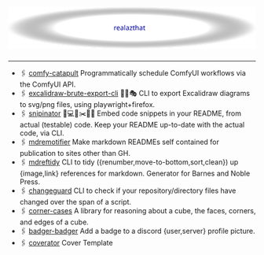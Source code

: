 <!--

WARNING: This file is auto-generated by snipinator. Do not edit directly.
SOURCE: `README.md.jinja2`.

-->
# <div align="center">![realazthat](./.github/logo-exported.svg)</div>

---

- 🖇️ [comfy-catapult](https://github.com/realazthat/comfy-catapult)
  Programmatically schedule ComfyUI workflows via the ComfyUI API.
- 🖇️
  [excalidraw-brute-export-cli](https://github.com/realazthat/excalidraw-brute-export-cli)
  💪🔨🎭 CLI to export Excalidraw diagrams to svg/png files, using
  playwright+firefox.
- 🖇️ [snipinator](https://github.com/realazthat/snipinator) 🤖💻🔧✂️📝📃 Embed
  code snippets in your README, from actual (testable) code. Keep your README
  up-to-date with the actual code, via CLI.
- 🖇️ [mdremotifier](https://github.com/realazthat/mdremotifier) Make markdown
  READMEs self contained for publication to sites other than GH.
- 🖇️ [mdreftidy](https://github.com/realazthat/mdreftidy) CLI to tidy
  ({renumber,move-to-bottom,sort,clean}) up {image,link} references for
  markdown. Generator for Barnes and Noble Press.
- 🖇️ [changeguard](https://github.com/realazthat/changeguard) CLI to check if
  your repository/directory files have changed over the span of a script.
- 🖇️ [corner-cases](https://github.com/realazthat/corner-cases) A library for
  reasoning about a cube, the faces, corners, and edges of a cube.
- 🖇️ [badger-badger](https://github.com/realazthat/badger-badger) Add a badge to
  a discord {user,server} profile picture.
- 🖇️ [coverator](https://github.com/realazthat/coverator) Cover Template
